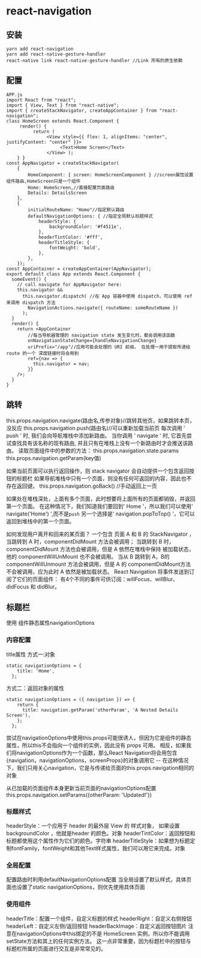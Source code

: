 # react-navigation
## 安装
```
yarn add react-navigation
yarn add react-native-gesture-handler
react-native link react-native-gesture-handler //Link 所有的原生依赖
```
## 配置
```
APP.js
import React from "react"; 
import { View, Text } from "react-native";
import { createStackNavigator, createAppContainer } from "react-navigation"; 
class HomeScreen extends React.Component {
     render() {
          return (
               <View style={{ flex: 1, alignItems: "center", justifyContent: "center" }}> 
                    <Text>Home Screen</Text> 
               </View> ); 
    } } 
const AppNavigator = createStackNavigator(
    {
        HomeComponent: { screen: HomeScreenComponent } //screen属性设置组件路由,HomeScreen只是一个组件
        Home: HomeScreen,//直接配置页面路由
        Details: DetailsScreen
    },
    {
        initialRouteName: "Home"//指定默认路由
        defaultNavigationOptions: { //指定全局默认标题样式
            headerStyle: {
                backgroundColor: '#f4511e',
            },
            headerTintColor: '#fff',
            headerTitleStyle: {
                fontWeight: 'bold',
            },
        },
    });
const AppContainer = createAppContainer(AppNavigator);
export default class App extends React.Component {
  someEvent() {
    // call navigate for AppNavigator here:
    this.navigator &&
      this.navigator.dispatch( //在 App 容器中使用 dispatch，可以使用 ref 来调用 dispatch 方法
        NavigationActions.navigate({ routeName: someRouteName })
      );
  }
  render() {
    return <AppContainer
        //每当导航器管理的 navigation state 发生变化时，都会调用该函数 
        onNavigationStateChange={handleNavigationChange} 
        uriPrefix="/app"//应用可能会处理的 URI 前缀， 在处理一用于提取传递给 route 的一个 深度链接时将会用到
        ref={nav => {
          this.navigator = nav;
        }}
    />;
  }
}
```
## 跳转
this.props.navigation.navigate(路由名,传参对象)//跳转其他页，如果跳转本页，没反应
this.props.navigation.push(路由名)//可以重新加载当前页
每次调用 ' push ' 时, 我们会向导航堆栈中添加新路由。 
当你调用 ' navigate ' 时, 它首先尝试查找具有该名称的现有路由, 并且只有在堆栈上没有一个新路由时才会推送该路由。
读取页面组件中的参数的方法：
this.props.navigation.state.params
this.props.navigation.getParam(key值)

如果当前页面可以执行返回操作，则 stack navigator 会自动提供一个包含返回按钮的标题栏
如果导航堆栈中只有一个页面，则没有任何可返回的内容，因此也不存在返回键。
this.props.navigation.goBack() //手动返回上一页

如果处在堆栈深处，上面有多个页面，此时想要将上面所有的页面都销毁，并返回第一个页面。 
在这种情况下，我们知道我们要回到' Home '，所以我们可以使用' navigate('Home') ',而不是` push `
另一个选择是' navigation.popToTop() '，它可以返回到堆栈中的第一个页面。

如何发现用户离开和回来的某页面？
一个包含 页面 A 和 B 的 StackNavigator ，当跳转到 A 时，componentDidMount 方法会被调用； 当跳转到 B 时，componentDidMount 方法也会被调用，但是 A 依然在堆栈中保持 被加载状态，他的 componentWillUnMount 也不会被调用。
当从 B 跳转到 A，B的 componentWillUnmount 方法会被调用，但是 A 的 componentDidMount方法不会被调用，应为此时 A 依然是被加载状态。
React Navigation 将事件发送到订阅了它们的页面组件： 有4个不同的事件可供订阅：willFocus、willBlur、didFocus 和 didBlur。

## 标题栏
使用 组件静态属性navigationOptions

### 内容配置
title属性
方式一:对象
```
static navigationOptions = {
    title: 'Home',
  };
```
方式二：返回对象的属性
```
static navigationOptions = ({ navigation }) => {
    return {
      title: navigation.getParam('otherParam', 'A Nested Details Screen'),
    };
  };
```
尝试在navigationOptions中使用this.props可能很诱人，但因为它是组件的静态属性，所以this不会指向一个组件的实例，因此没有 props 可用。 相反，如果我们将navigationOptions作为一个函数，那么React Navigation将会用包含{navigation，navigationOptions，screenProps}的对象调用它 -- 在这种情况下，我们只用关心navigation，它是与传递给页面的this.props.navigation相同的对象

从已加载的页面组件本身更新当前页面的navigationOptions配置
this.props.navigation.setParams({otherParam: 'Updated!'})

### 标题样式
headerStyle：一个应用于 header 的最外层 View 的 样式对象， 如果设置 backgroundColor ，他就是header 的颜色。对象
headerTintColor：返回按钮和标题都使用这个属性作为它们的颜色。字符串
headerTitleStyle：如果想为标题定制fontFamily，fontWeight和其他Text样式属性，我们可以用它来完成。对象
### 全局配置
配置路由时利用defaultNavigationOptions配置
当全局设置了默认样式，具体页面也设置了static navigationOptions，则优先使用具体页面
### 使用组件
headerTitle：配置一个组件，自定义标题的样式
headerRight：自定义右侧按钮
headerLeft：自定义左侧/返回按钮
headerBackImage：自定义返回按钮图片
注意在navigationOptions中this绑定的不是 HomeScreen 实例，所以你不能调用setState方法和其上的任何实例方法。 这一点非常重要，因为标题栏中的按钮与标题栏所属的页面进行交互是非常常见的。


